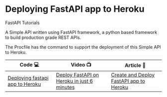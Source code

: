 # Deploying FastAPI app to Heroku

FastAPI Tutorials

A Simple API written using FastAPI framework, a python based framework to build production grade REST APIs.

The Procfile has the command to support the deployment of this Simple API to Heroku.


| Code 💻 | Video 📺 | Article 📝 |
|----------|-------------|------|
| [Deploying fastapi app to Heroku](https://github.com/windson/fastapi/tree/fastapi-deploy-heroku) | [Deploy FastAPI on Heroku in just 6 minutes](http://bit.ly/3aO1g35) | [Create and Deploy FastAPI app to Heroku](http://bit.ly/2RD68jM) |

